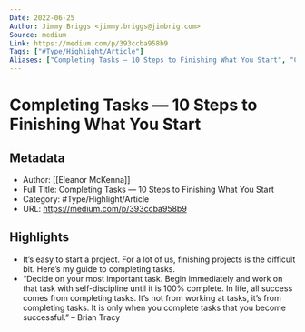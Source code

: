 ```yaml
---
Date: 2022-06-25
Author: Jimmy Briggs <jimmy.briggs@jimbrig.com>
Source: medium
Link: https://medium.com/p/393ccba958b9
Tags: ["#Type/Highlight/Article"]
Aliases: ["Completing Tasks — 10 Steps to Finishing What You Start", "Completing Tasks — 10 Steps to Finishing What You Start"]
---
```

# Completing Tasks — 10 Steps to Finishing What You Start

## Metadata
- Author: [[Eleanor McKenna]]
- Full Title: Completing Tasks — 10 Steps to Finishing What You Start
- Category: #Type/Highlight/Article
- URL: https://medium.com/p/393ccba958b9

## Highlights
- It’s easy to start a project. For a lot of us, finishing projects is the difficult bit. Here’s my guide to completing tasks.
- “Decide on your most important task. Begin immediately and work on that task with self-discipline until it is 100% complete. In life, all success comes from completing tasks. It’s not from working at tasks, it’s from completing tasks. It is only when you complete tasks that you become successful.”
  – Brian Tracy

